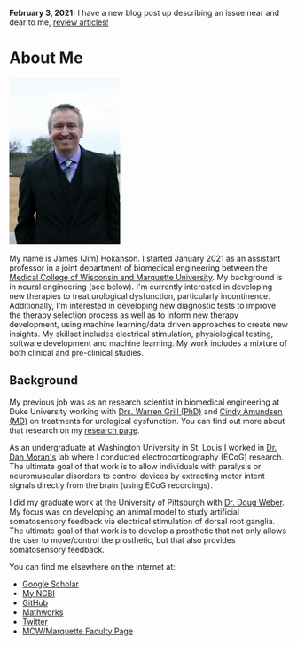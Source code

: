 **February 3, 2021:** I have a new blog post up describing an issue near and dear to me, [review articles!](blog/2020/2020_08_what_do_we_know/)

# About Me #

<img src="jim_photo.jpg" alt="Photo of Jim" height="300">

My name is James (Jim) Hokanson. I started January 2021 as an assistant professor in a joint department of biomedical engineering between the [Medical College of Wisconsin and Marquette University](https://mcw.marquette.edu/biomedical-engineering/). My background is in neural engineering (see below). I'm currently interested in developing new therapies to treat urological dysfunction, particularly incontinence. Additionally, I'm interested in developing new diagnostic tests to improve the therapy selection process as well as to inform new therapy development, using machine learning/data driven approaches to create new insights. My skillset includes electrical stimulation, physiological testing, software development and machine learning. My work includes a mixture of both clinical and pre-clinical studies.

## Background ##

My previous job was as an research scientist in biomedical engineering at Duke University working with [Drs. Warren Grill (PhD)](https://bme.duke.edu/faculty/warren-grill) and [Cindy Amundsen (MD)](https://obgyn.duke.edu/about/our-faculty/cindy-louise-amundsen-md) on treatments for urological dysfunction. You can find out more about that research on my [research page](research).

As an undergraduate at Washington University in St. Louis I worked in [Dr. Dan Moran's](https://engineering.wustl.edu/Profiles/Pages/Daniel-Moran.aspx) lab where I conducted electrocorticography (ECoG) research. The ultimate goal of that work is to allow individuals with paralysis or neuromuscular disorders to control devices by extracting motor intent signals directly from the brain (using ECoG recordings).

I did my graduate work at the University of Pittsburgh with [Dr. Doug Weber](http://www.rnel.pitt.edu/people/douglas-j-weber-phd). My focus was on developing an animal model to study artificial somatosensory feedback via electrical stimulation of dorsal root ganglia. The ultimate goal of that work is to develop a prosthetic that not only allows the user to move/control the prosthetic, but that also provides somatosensory feedback.

You can find me elsewhere on the internet at:
- [Google Scholar](https://scholar.google.com/citations?user=g0JsPnwAAAAJ&hl=en&oi=sra)
- [My NCBI](https://www.ncbi.nlm.nih.gov/myncbi/james.hokanson.1/bibliography/public/)
- [GitHub](https://github.com/jimhokanson)
- [Mathworks](https://www.mathworks.com/matlabcentral/profile/authors/937359-jim-hokanson)
- [Twitter](https://twitter.com/JimHokanson)
- [MCW/Marquette Faculty Page](https://mcw.marquette.edu/biomedical-engineering/directory/jim-hokanson.php)
